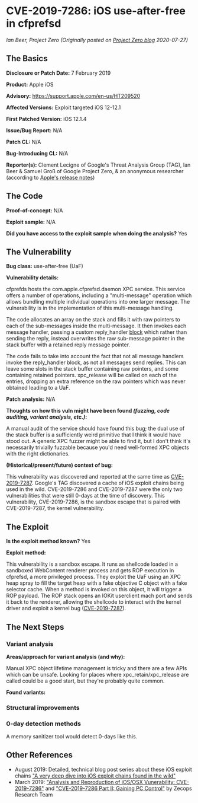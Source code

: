 # CVE-2019-7286: iOS use-after-free in cfprefsd
*Ian Beer, Project Zero (Originally posted on [Project Zero blog](https://googleprojectzero.blogspot.com/p/rca.html) 2020-07-27)*

## The Basics

**Disclosure or Patch Date:** 7 February 2019

**Product:** Apple iOS

**Advisory:** https://support.apple.com/en-us/HT209520

**Affected Versions:** Exploit targeted iOS 12-12.1

**First Patched Version:** iOS 12.1.4

**Issue/Bug Report:** N/A

**Patch CL:** N/A

**Bug-Introducing CL:** N/A

**Reporter(s):** Clement Lecigne of Google's Threat Analysis Group (TAG), Ian Beer & Samuel Groß of Google Project Zero, & an anonymous researcher (according to [Apple's release notes](https://support.apple.com/en-us/HT209520))

## The Code

**Proof-of-concept:** N/A

**Exploit sample:** N/A

**Did you have access to the exploit sample when doing the analysis?** Yes

## The Vulnerability

**Bug class:** use-after-free (UaF)

**Vulnerability details:**

cfprefds hosts the com.apple.cfprefsd.daemon XPC service. This service offers a number of operations, including a "multi-message" operation which allows bundling multiple individual operations into one larger message. The vulnerability is in the implementation of this multi-message handling.

The code allocates an array on the stack and fills it with raw pointers to each of the sub-messages inside the multi-message. It then invokes each message handler, passing a custom reply_handler [block](https://developer.apple.com/library/archive/documentation/Cocoa/Conceptual/ProgrammingWithObjectiveC/WorkingwithBlocks/WorkingwithBlocks.html) which rather than sending the reply, instead overwrites the raw sub-message pointer in the stack buffer with a retained reply message pointer.

The code fails to take into account the fact that not all message handlers invoke the reply_handler block, as not all messages send replies. This can leave some slots in the stack buffer containing raw pointers, and some containing retained pointers. xpc_release will be called on each of the entries, dropping an extra reference on the raw pointers which was never obtained leading to a UaF.

**Patch analysis:** N/A

**Thoughts on how this vuln might have been found _(fuzzing, code auditing, variant analysis, etc.)_:**

A manual audit of the service should have found this bug; the dual use of the stack buffer is a sufficiently weird primitive that I think it would have stood out. A generic XPC fuzzer might be able to find it, but I don't think it's necessarily trivially fuzzable because you'd need well-formed XPC objects with the right dictionaries.

**(Historical/present/future) context of bug:** 

This vulnerability was discovered and reported at the same time as [CVE-2019-7287](CVE-2019-7287.md). Google's TAG discovered a cache of iOS exploit chains being used in the wild. CVE-2019-7286 and CVE-2019-7287 were the only two vulnerabilities that were still 0-days at the time of discovery. This vulnerability, CVE-2019-7286, is the sandbox escape that is paired with CVE-2019-7287, the kernel vulnerability.

## The Exploit

**Is the exploit method known?** Yes

**Exploit method:** 

This vulnerability is a sandbox escape. It runs as shellcode loaded in a sandboxed WebContent renderer process and gets ROP execution in cfprefsd, a more privileged process. They exploit the UaF using an XPC heap spray to fill the target heap with a fake objective C object with a fake selector cache. When a method is invoked on this object, it will trigger a ROP payload. The ROP stack opens an IOKit userclient mach port and sends it back to the renderer, allowing the shellcode to interact with the kernel driver and exploit a kernel bug ([CVE-2019-7287](CVE-2019-7287.md)).

## The Next Steps

### Variant analysis

**Areas/approach for variant analysis (and why):**

Manual XPC object lifetime management is tricky and there are a few APIs which can be unsafe. Looking for places where xpc_retain/xpc_release are called could be a good start, but they're probably quite common.

**Found variants:**

### Structural improvements


### 0-day detection methods

A memory sanitizer tool would detect 0-days like this.

## Other References 

* August 2019: Detailed, technical blog post series about these iOS exploit chains ["A very deep dive into iOS exploit chains found in the wild"](https://googleprojectzero.blogspot.com/2019/08/a-very-deep-dive-into-ios-exploit.html)
* March 2019: ["Analysis and Reproduction of iOS/OSX Vunerability: CVE-2019-7286"](https://blog.zecops.com/vulnerabilities/analysis-and-reproduction-of-cve-2019-7286/) and ["CVE-2019-7286 Part II: Gaining PC Control"](https://blog.zecops.com/vulnerabilities/exploit-of-cve-2019-7286/) by Zecops Research Team